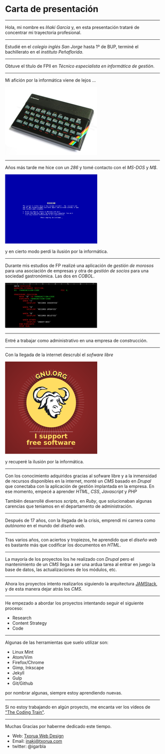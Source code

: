 # Carta de presentación
---

Hola, mi nombre es *Iñaki García* y, en esta presentación trataré de concentrar mi trayectoria profesional.

---

Estudié en el *colegio inglés San Jorge* hasta 1º de BUP, terminé el bachillerato en el *instituto Peñaflorida*.

---

Obtuve el título de FPII en *Técnico especialista en informática de gestión*.

---

Mi afición por la informática viene de lejos ...

![spectrum](zx-spectrum.jpg)

---

Años más tarde me hice con un *286* y tomé contacto con el *MS-DOS* y *M$*.

![bsod](bsod.png)

y en cierto modo perdí la ilusión por la informática.

---

Durante mis estudios de FP realizé una aplicación de *gestión de morosos* para una asociación de empresas y otra de *gestión de socios* para una sociedad gastronómica. Las dos en *COBOL*.

![cobol](cobol.png)

---

Entré a trabajar como administrativo en una empresa de construcción.

---

Con la llegada de la internet descrubí el *sofware libre*

![gnu](gnu.png)

y recuperé la ilusión por la informática.

---

Con los conocimiento adquiridos gracias al sofware libre y a la inmensidad de recursos disponibles en la internet, monté un *CMS* basado en *Drupal* que conectaba con la aplicación de gestión implantada en la empresa. En ese momento, empecé a aprender *HTML*, *CSS*, *Javascript* y *PHP*

También desarrollé diversos *scripts*, en *Ruby*, que solucionaban algunas carencias que teniamos en el departamento de administración.

---

Después de 17 años, con la llegada de la crisis, emprendí mi carrera como *autónomo* en el mundo del *diseño web*.

---

Tras varios años, con aciertos y tropiezos, he aprendido que el *diseño web* es bastante más que codificar los documentos en *HTML*.

---

La mayoría de los proyectos los he realizado con *Drupal* pero el mantenimiento de un *CMS* llega a ser una ardua tarea al entrar en juego la base de datos, las actualizaciones de los módulos, etc.

---

Ahora los proyectos intento realizarlos siguiendo la arquitectura [JAMStack](https://jamstack.org), y de esta manera dejar atrás los *CMS*.

---

He empezado a abordar los proyectos intentando seguir el siguiente proceso:

- Research
- Content Strategy
- Code

---

Algunas de las herramientas que suelo utilizar son:

- Linux Mint
- Atom/Vim
- Firefox/Chrome
- Gimp, Inkscape
- Jekyll
- Gulp
- Git/Github

por nombrar algunas, siempre estoy aprendiendo nuevas.

---

Si no estoy trabajando en algún proyecto, me encanta ver los vídeos de ["The Coding Train"](https://www.youtube.com/channel/UCvjgXvBlbQiydffZU7m1_aw).

---

Muchas Gracias por haberme dedicado este tiempo.

- Web: [Txorua Web Design](https://www.txorua.com)
- Email: <inaki@txorua.com>
- twitter: @igarbla
